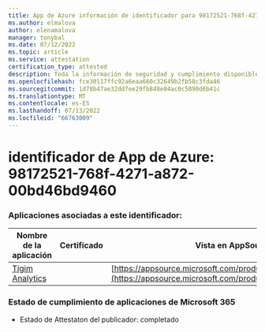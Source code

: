 ```yaml
---
title: App de Azure información de identificador para 98172521-768f-4271-a872-00bd46bd9460
ms.author: elmalova
author: elenamalova
manager: tonybal
ms.date: 07/12/2022
ms.topic: article
ms.service: attestation
certification_type: attested
description: Toda la información de seguridad y cumplimiento disponible para 98172521-768f-4271-a872-00bd46bd9460.
ms.openlocfilehash: fce30117ffc92a6eaa660c32649b2fb58c3fda46
ms.sourcegitcommit: 1d78b47ae32dd7ee29fb848e04ac0c5090d6b41c
ms.translationtype: MT
ms.contentlocale: es-ES
ms.lasthandoff: 07/13/2022
ms.locfileid: "66763009"
---
```

# <a name="azure-app-id-98172521-768f-4271-a872-00bd46bd9460"></a>identificador de App de Azure: 98172521-768f-4271-a872-00bd46bd9460


### <a name="apps-associated-with-this-id"></a>Aplicaciones asociadas a este identificador:
| **Nombre de la aplicación** | **Certificado** | **Vista en AppSource** |
|--------------|---------------|-----------------------|
| [Tigim Analytics](../forward/WA200004242.md) |  | [https://appsource.microsoft.com/product/office/WA200004242](https://appsource.microsoft.com/product/office/WA200004242) |

### <a name="microsoft-365-app-compliance-status"></a>Estado de cumplimiento de aplicaciones de Microsoft 365
- Estado de Attestaton del publicador: completado
